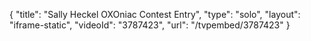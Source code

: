 {
    "title": "Sally Heckel OXOniac Contest Entry",
    "type": "solo",
    "layout": "iframe-static",
    "videoId": "3787423",
    "url": "\/tvpembed\/3787423"
}